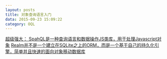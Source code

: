 ```yaml
---
layout: posts
title: 对象查询语言入门
data: 2015-09-23 15:09:22
category: OQL
---
```


[超级强大： SpahQL是一种查询语言和数据操作JS类库，用于处理Javascript对象](http://danski.github.io/spahql/#modifying_data)
[Realm并不是一个建立在SQLite之上的ORM，而是一个基于自己的持久化引擎，简单并且快速的面向对象移动数据库](https://realm.io/cn/)